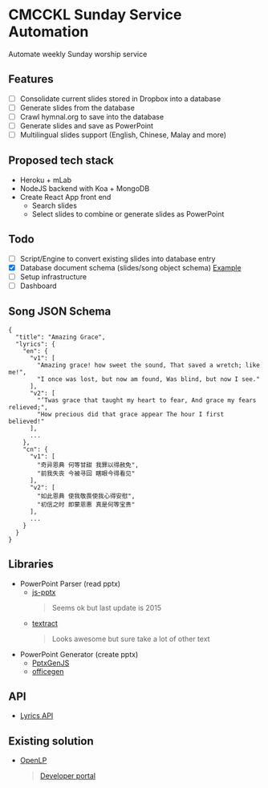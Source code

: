 # CMCCKL Sunday Service Automation
Automate weekly Sunday worship service 

## Features
- [ ] Consolidate current slides stored in Dropbox into a database
- [ ] Generate slides from the database
- [ ] Crawl hymnal.org to save into the database
- [ ] Generate slides and save as PowerPoint
- [ ] Multilingual slides support (English, Chinese, Malay and more)

## Proposed tech stack
- Heroku + mLab
- NodeJS backend with Koa + MongoDB
- Create React App front end
  - Search slides
  - Select slides to combine or generate slides as PowerPoint

## Todo
- [ ] Script/Engine to convert existing slides into database entry
- [x] Database document schema (slides/song object schema) [Example](https://github.com/joevo2/cmcckl_service_automation/blob/master/amazing_grace.json)
- [ ] Setup infrastructure 
- [ ] Dashboard

## Song JSON Schema
```
{
  "title": "Amazing Grace",
  "lyrics": {
    "en": {
      "v1": [
        "Amazing grace! how sweet the sound, That saved a wretch; like me!",
        "I once was lost, but now am found, Was blind, but now I see."
      ],
      "v2": [
        "’Twas grace that taught my heart to fear, And grace my fears relieved;",
        "How precious did that grace appear The hour I first believed!"
      ],
      ...
    },
    "cn": {
      "v1": [
        "奇异恩典 何等甘甜 我罪以得赦免",
        "前我失丧 今被寻回 瞎眼今得看见"
      ],
      "v2": [
        "如此恩典 使我敬畏使我心得安慰",
        "初信之时 即蒙恩惠 真是何等宝贵"
      ],
      ...
    }
  }
}
```

## Libraries 
- PowerPoint Parser (read pptx)
  - [js-pptx](https://github.com/won21kr/js-pptx) 
    > Seems ok but last update is 2015
  - [textract](https://github.com/dbashford/textract)
    > Looks awesome but sure take a lot of other text 
- PowerPoint Generator (create pptx)
  - [PptxGenJS](https://github.com/gitbrent/PptxGenJS)
  - [officegen](https://github.com/Ziv-Barber/officegen)
  
## API
- [Lyrics API](https://github.com/toddmotto/public-apis#music) 

## Existing solution
- [OpenLP](https://openlp.org/)
  > [Developer portal](https://openlp.io/)
